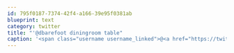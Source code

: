 ```yaml
---
id: 795f0187-7374-42f4-a166-39e95f0381ab
blueprint: text
category: twitter
title: "'@dbarefoot diningroom table"
caption: '<span class="username username_linked">@<a href="https://twitter.com/dbarefoot" title="Darren Barefoot">dbarefoot</a></span> diningroom table'
---
```

